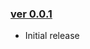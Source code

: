 ### [ver 0.0.1](https://github.com/shiraji/new-instance-inspection/releases/tag/v0.0.1)

* Initial release